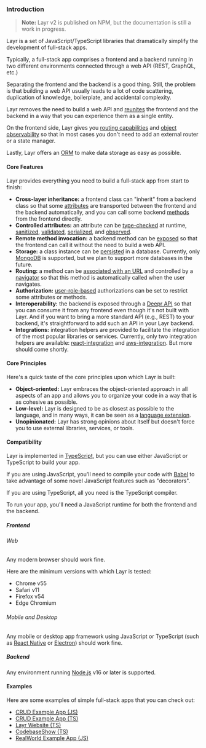 ### Introduction

> **Note:** Layr v2 is published on NPM, but the documentation is still a work in progress.

Layr is a set of JavaScript/TypeScript libraries that dramatically simplify the development of full-stack apps.

Typically, a full-stack app comprises a frontend and a backend running in two different environments connected through a web API (REST, GraphQL, etc.)

Separating the frontend and the backend is a good thing. Still, the problem is that building a web API usually leads to a lot of code scattering, duplication of knowledge, boilerplate, and accidental complexity.

Layr removes the need to build a web API and [reunites](https://dev.to/mvila/good-bye-web-apis-2bel) the frontend and the backend in a way that you can experience them as a single entity.

On the frontend side, Layr gives you [routing capabilities](https://layrjs.com/docs/v2/reference/routable) and [object observability](https://layrjs.com/docs/v2/reference/observable) so that in most cases you don't need to add an external router or a state manager.

Lastly, Layr offers an [ORM](https://layrjs.com/docs/v2/reference/storable) to make data storage as easy as possible.

#### Core Features

Layr provides everything you need to build a full-stack app from start to finish:

- **Cross-layer inheritance:** a frontend class can "inherit" from a backend class so that some [attributes](https://layrjs.com/docs/v2/reference/attribute) are transported between the frontend and the backend automatically, and you can call some backend [methods](https://layrjs.com/docs/v2/reference/method) from the frontend directly.
- **Controlled attributes:** an attribute can be [type-checked](https://layrjs.com/docs/v2/reference/value-type) at runtime, [sanitized](https://layrjs.com/docs/v2/reference/sanitizer), [validated](https://layrjs.com/docs/v2/reference/validator), [serialized](https://layrjs.com/docs/v2/reference/component#serialization), and [observed](https://layrjs.com/docs/v2/reference/observable).
- **Remote method invocation:** a backend method can be [exposed](https://layrjs.com/docs/v2/reference/component#expose-decorator) so that the frontend can call it without the need to build a web API.
- **Storage:** a class instance can be [persisted](https://layrjs.com/docs/v2/reference/storable) in a database. Currently, only [MongoDB](https://www.mongodb.com/) is supported, but we plan to support more databases in the future.
- **Routing:** a method can be [associated with an URL](https://layrjs.com/docs/v2/reference/routable) and controlled by a [navigator](https://layrjs.com/docs/v2/reference/navigator) so that this method is automatically called when the user navigates.
- **Authorization:** [user-role-based](https://layrjs.com/docs/v2/reference/with-roles) authorizations can be set to restrict some attributes or methods.
- **Interoperability:** the backend is exposed through a [Deepr API](https://deepr.io) so that you can consume it from any frontend even though it's not built with Layr. And if you want to bring a more standard API (e.g., REST) to your backend, it's straightforward to add such an API in your Layr backend.
- **Integrations:** integration helpers are provided to facilitate the integration of the most popular libraries or services. Currently, only two integration helpers are available: [react-integration](https://layrjs.com/docs/v2/reference/react-integration) and [aws-integration](https://layrjs.com/docs/v2/reference/aws-integration). But more should come shortly.

#### Core Principles

Here's a quick taste of the core principles upon which Layr is built:

- **Object-oriented:** Layr embraces the object-oriented approach in all aspects of an app and allows you to organize your code in a way that is as cohesive as possible.
- **Low-level:** Layr is designed to be as closest as possible to the language, and in many ways, it can be seen as a [language extension](https://layrjs.com/blog/articles/Getting-the-Right-Level-of-Generalization-7xpk37).
- **Unopinionated:** Layr has strong opinions about itself but doesn't force you to use external libraries, services, or tools.

#### Compatibility

Layr is implemented in [TypeScript](https://www.typescriptlang.org/), but you can use either JavaScript or TypeScript to build your app.

If you are using JavaScript, you'll need to compile your code with [Babel](https://babeljs.io/) to take advantage of some novel JavaScript features such as "decorators".

If you are using TypeScript, all you need is the TypeScript compiler.

To run your app, you'll need a JavaScript runtime for both the frontend and the backend.

##### Frontend

###### Web

Any modern browser should work fine.

Here are the minimum versions with which Layr is tested:

- Chrome v55
- Safari v11
- Firefox v54
- Edge Chromium

###### Mobile and Desktop

Any mobile or desktop app framework using JavaScript or TypeScript (such as [React Native](https://reactnative.dev/) or [Electron](https://www.electronjs.org/)) should work fine.

##### Backend

Any environment running [Node.js](https://nodejs.org/) v16 or later is supported.

#### Examples

Here are some examples of simple full-stack apps that you can check out:

- [CRUD Example App (JS)](https://github.com/layrjs/crud-example-app-js-boostr)
- [CRUD Example App (TS)](https://github.com/layrjs/crud-example-app-ts-boostr)
- [Layr Website (TS)](https://github.com/layrjs/layr/tree/master/website)
- [CodebaseShow (TS)](https://github.com/codebaseshow/codebaseshow)
- [RealWorld Example App (JS)](https://github.com/layrjs/react-layr-realworld-example-app)
